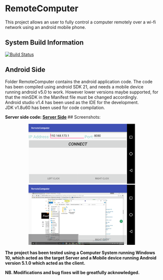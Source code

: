 # RemoteComputer
This project allows an user to fully control a computer remotely over a wi-fi network using an android mobile phone.
## System Build Information
[![Build Status](https://travis-ci.org/NilanjanDaw/RemoteComputer-Client.svg?branch=master)](https://travis-ci.org/NilanjanDaw/RemoteComputer-Client)
<br>
## Android Side
<p>
Folder RemoteComputer contains the android application code. The code has been compiled using android SDK 21, and needs a mobile device running android v5.0 to work. However lower versions maybe supported, for that the minSDK in the Manifest file must be changed accordingly.
<br>Android studio v1.4 has been used as the IDE for the development.
<br>JDK v1.8u60 has been used for code compilation.
</p>
<b>Server side code: <a href="https://github.com/NilanjanDaw/RemoteComputer-Server">Server Side</a> </b>
## Screenshots:
<p align="center">

  <img src="/startup.png" width="350"/>
  <img src="/working.png" width="350"/>
</p>

<b>The project has been tested using a Computer System running Windows 10, which acted as the target Server and a 
Mobile device running Android version 5.1.0 which acted as the client.</b>

<b>NB. Modifications and bug fixes will be greatfully acknowledged.
